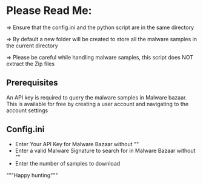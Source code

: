 # Please Read Me:

=> Ensure that the config.ini and the python script are in the same directory 

=> By default a new folder will be created to store all the malware samples in the current directory

=> Please be careful while handling malware samples, this script does NOT extract the Zip files

## Prerequisites
An API key is required to query the malware samples in Malware bazaar. 
This is available for free by creating a user account and navigating to the account settings

## Config.ini 
 + Enter Your API Key for Malware Bazaar without ""
 + Enter a valid Malware Signature to search for in Malware Bazaar without ""
 + Enter the number of samples to download
  


 """Happy hunting"""
